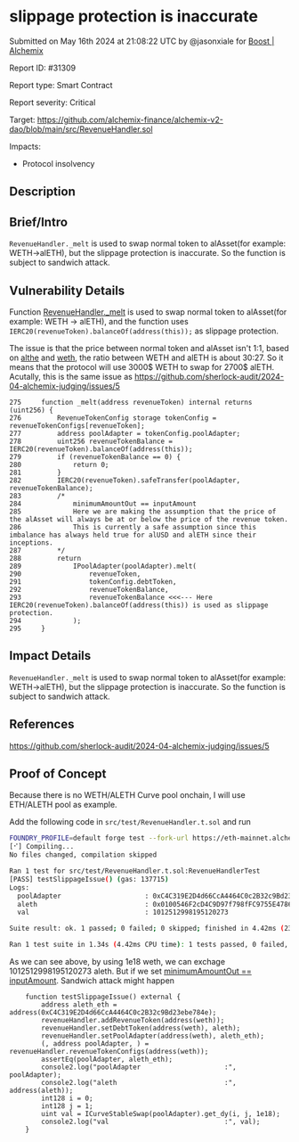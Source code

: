 
# slippage protection is inaccurate

Submitted on May 16th 2024 at 21:08:22 UTC by @jasonxiale for [Boost | Alchemix](https://immunefi.com/bounty/alchemix-boost/)

Report ID: #31309

Report type: Smart Contract

Report severity: Critical

Target: https://github.com/alchemix-finance/alchemix-v2-dao/blob/main/src/RevenueHandler.sol

Impacts:
- Protocol insolvency

## Description
## Brief/Intro
`RevenueHandler._melt` is used to swap normal token to alAsset(for example: WETH->alETH), but the slippage protection is inaccurate. So the function is subject to sandwich attack.

## Vulnerability Details
Function [RevenueHandler._melt](https://github.com/alchemix-finance/alchemix-v2-dao/blob/f1007439ad3a32e412468c4c42f62f676822dc1f/src/RevenueHandler.sol#L275-L295) is used to swap normal token to alAsset(for example: WETH -> alETH), and the function uses `IERC20(revenueToken).balanceOf(address(this));` as slippage protection.

The issue is that the price between normal token and alAsset isn't 1:1, based on [althe](https://www.coingecko.com/en/coins/alchemix-eth) and [weth](https://www.coingecko.com/en/coins/weth), the ratio between WETH and alETH is about 30:27. So it means that the protocol will use 3000$ WETH to swap for 2700$ alETH. Acutally, this is the same issue as https://github.com/sherlock-audit/2024-04-alchemix-judging/issues/5

```solidity
275     function _melt(address revenueToken) internal returns (uint256) {
276         RevenueTokenConfig storage tokenConfig = revenueTokenConfigs[revenueToken];
277         address poolAdapter = tokenConfig.poolAdapter;
278         uint256 revenueTokenBalance = IERC20(revenueToken).balanceOf(address(this));
279         if (revenueTokenBalance == 0) {
280             return 0;
281         }
282         IERC20(revenueToken).safeTransfer(poolAdapter, revenueTokenBalance);
283         /*  
284             minimumAmountOut == inputAmount
285             Here we are making the assumption that the price of the alAsset will always be at or below the price of the revenue token.
286             This is currently a safe assumption since this imbalance has always held true for alUSD and alETH since their inceptions.
287         */
288         return
289             IPoolAdapter(poolAdapter).melt(
290                 revenueToken,
291                 tokenConfig.debtToken,
292                 revenueTokenBalance,
293                 revenueTokenBalance <<<--- Here IERC20(revenueToken).balanceOf(address(this)) is used as slippage protection.
294             );
295     }
```
## Impact Details
`RevenueHandler._melt` is used to swap normal token to alAsset(for example: WETH->alETH), but the slippage protection is inaccurate. So the function is subject to sandwich attack.

## References
https://github.com/sherlock-audit/2024-04-alchemix-judging/issues/5



## Proof of Concept
Because there is no WETH/ALETH Curve pool onchain, I will use ETH/ALETH pool as example.

Add the following code in `src/test/RevenueHandler.t.sol` and run
```bash
FOUNDRY_PROFILE=default forge test --fork-url https://eth-mainnet.alchemyapi.io/v2/0TbY2mhyGA4gLPShfh-PwBlQ3PDNUdL1 --fork-block-number 17133822 --mc RevenueHandlerTest --mt testSlippageIssue -vv
[⠊] Compiling...
No files changed, compilation skipped

Ran 1 test for src/test/RevenueHandler.t.sol:RevenueHandlerTest
[PASS] testSlippageIssue() (gas: 137715)
Logs:
  poolAdapter                     : 0xC4C319E2D4d66CcA4464C0c2B32c9Bd23ebe784e
  aleth                           : 0x0100546F2cD4C9D97f798fFC9755E47865FF7Ee6
  val                             : 1012512998195120273

Suite result: ok. 1 passed; 0 failed; 0 skipped; finished in 4.42ms (231.43µs CPU time)

Ran 1 test suite in 1.34s (4.42ms CPU time): 1 tests passed, 0 failed, 0 skipped (1 total tests)
```

As we can see above, by using 1e18 weth, we can exchage 1012512998195120273 aleth. But if we set [minimumAmountOut == inputAmount](https://github.com/alchemix-finance/alchemix-v2-dao/blob/f1007439ad3a32e412468c4c42f62f676822dc1f/src/RevenueHandler.sol#L288-L294). Sandwich attack might happen
```solidity
    function testSlippageIssue() external {
        address aleth_eth = address(0xC4C319E2D4d66CcA4464C0c2B32c9Bd23ebe784e);
        revenueHandler.addRevenueToken(address(weth));
        revenueHandler.setDebtToken(address(weth), aleth);
        revenueHandler.setPoolAdapter(address(weth), aleth_eth);
        (, address poolAdapter, ) = revenueHandler.revenueTokenConfigs(address(weth));
        assertEq(poolAdapter, aleth_eth);
        console2.log("poolAdapter                     :", poolAdapter);
        console2.log("aleth                           :", address(aleth));
        int128 i = 0;
        int128 j = 1;
        uint val = ICurveStableSwap(poolAdapter).get_dy(i, j, 1e18);
        console2.log("val                             :", val);
    }
```
